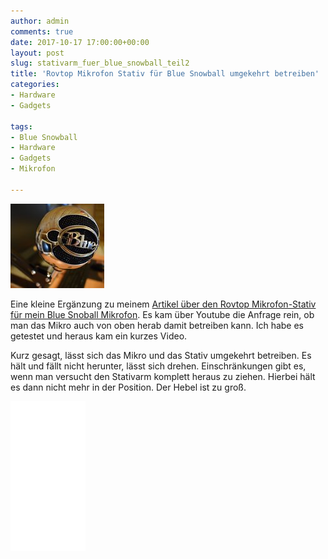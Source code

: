 ```yaml
---
author: admin
comments: true
date: 2017-10-17 17:00:00+00:00
layout: post
slug: stativarm_fuer_blue_snowball_teil2
title: 'Rovtop Mikrofon Stativ für Blue Snowball umgekehrt betreiben'
categories:
- Hardware
- Gadgets

tags:
- Blue Snowball
- Hardware
- Gadgets
- Mikrofon

---
```

<img src="/assets/uploads/2017/7/stativ_logo.jpg" class="imagelogo">

Eine kleine Ergänzung zu meinem [Artikel über den Rovtop Mikrofon-Stativ für mein Blue Snoball Mikrofon](https://andydunkel.net/hardware/gadgets/2017/07/04/stativarm_fuer_blue_snowball.html). Es kam über Youtube die Anfrage rein, ob man das Mikro auch von oben herab damit betreiben kann. Ich habe es getestet und heraus kam ein kurzes Video.

<!--more-->

Kurz gesagt, lässt sich das Mikro und das Stativ umgekehrt betreiben. Es hält und fällt nicht herunter, lässt sich drehen. Einschränkungen gibt es, wenn man versucht den Stativarm komplett heraus zu ziehen. Hierbei hält es dann nicht mehr in der Position. Der Hebel ist zu groß.




<iframe style="width:120px;height:240px;" marginwidth="0" marginheight="0" scrolling="no" frameborder="0" src="//ws-eu.amazon-adsystem.com/widgets/q?ServiceVersion=20070822&OneJS=1&Operation=GetAdHtml&MarketPlace=DE&source=ss&ref=as_ss_li_til&ad_type=product_link&tracking_id=ekiwide0b-21&marketplace=amazon&region=DE&placement=B01N2U8REH&asins=B01N2U8REH&linkId=819b6596c1e0f43e87699ee1a51cde29&show_border=true&link_opens_in_new_window=true"></iframe>
